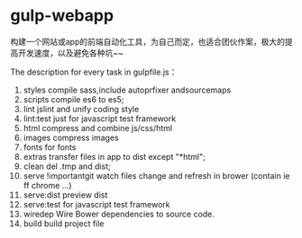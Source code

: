 # gulp-webapp

构建一个网站或app的前端自动化工具，为自己而定，也适合团伙作案，极大的提高开发速度，以及避免各种坑~~

The description for every task in gulpfile.js：
01) styles
    compile sass,include autoprfixer andsourcemaps
02) scripts
    compile es6 to es5;
03) lint
    jslint and unify coding style
04) lint:test
    just for javascript test framework
05) html
    compress and combine js/css/html
06) images
    compress images
07) fonts
    for fonts
08) extras
    transfer files in app to dist except "*html";
09) clean
    del .tmp and dist;
10) serve !importantgit
    watch files change and refresh in brower (contain ie ff chrome ...)
10) serve:dist
    preview dist
11) serve:test
    for javascript test framework
12) wiredep
    Wire Bower dependencies to source code.
13) build
    build project file
    